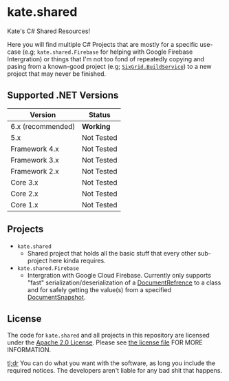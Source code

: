 # kate.shared
Kate's C# Shared Resources!

Here you will find multiple C# Projects that are mostly for a specific use-case (e.g; `kate.shared.Firebase` for helping with Google Firebase Intergration) or things that I'm not too fond of repeatedly copying and pasing from a known-good project (e.g; [`SixGrid.BuildService`](https://github.com/sixgrid/buildservice)) to a new project that may never be finished.

## Supported .NET Versions
| Version           | Status             |
| ----------------- | ------------------ |
| 6.x (recommended) | **Working**        |
| 5.x               | Not Tested         |
| Framework 4.x     | Not Tested         |
| Framework 3.x     | Not Tested         |
| Framework 2.x     | Not Tested         |
| Core 3.x          | Not Tested         |
| Core 2.x          | Not Tested         |
| Core 1.x          | Not Tested         |
## Projects

- `kate.shared`
    - Shared project that holds all the basic stuff that every other sub-project here kinda requires.
- `kate.shared.Firebase`
    - Intergration with Google Cloud Firebase. Currently only supports "fast" serialization/deserialization of a [DocumentRefrence](https://cloud.google.com/dotnet/docs/reference/Google.Cloud.Firestore/latest/Google.Cloud.Firestore.DocumentReference) to a class and for safely getting the value(s) from a specified [DocumentSnapshot](https://cloud.google.com/dotnet/docs/reference/Google.Cloud.Firestore/latest/Google.Cloud.Firestore.DocumentSnapshot).

## License
The code for `kate.shared` and all projects in this repository are licensed under the [Apache 2.0 License](https://opensource.org/licenses/Apache-2.0). Please see [the license file](LICENSE.md) FOR MORE INFORMATION.

[tl;dr](https://tldrlegal.com/license/apache-license-2.0-(apache-2.0))
You can do what you want with the software, as long you include the required notices. The developers aren't liable for any bad shit that happens.